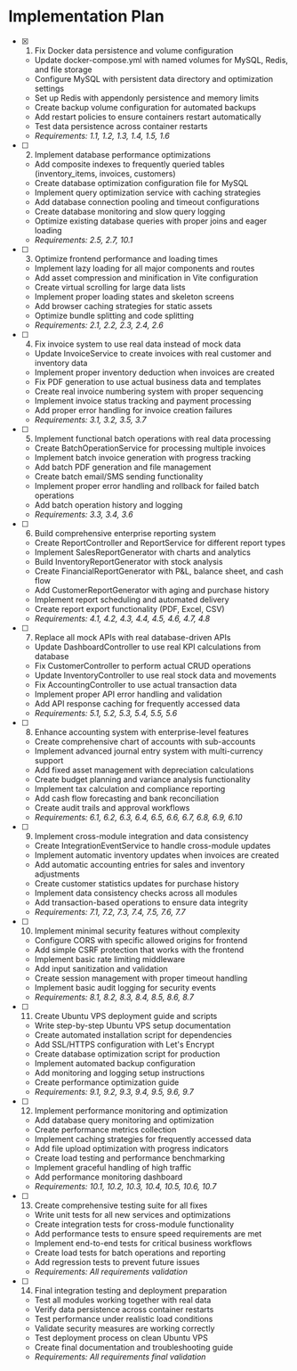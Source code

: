 # Implementation Plan

- [x] 1. Fix Docker data persistence and volume configuration





  - Update docker-compose.yml with named volumes for MySQL, Redis, and file storage
  - Configure MySQL with persistent data directory and optimization settings
  - Set up Redis with appendonly persistence and memory limits
  - Create backup volume configuration for automated backups
  - Add restart policies to ensure containers restart automatically
  - Test data persistence across container restarts
  - _Requirements: 1.1, 1.2, 1.3, 1.4, 1.5, 1.6_

- [ ] 2. Implement database performance optimizations
  - Add composite indexes to frequently queried tables (inventory_items, invoices, customers)
  - Create database optimization configuration file for MySQL
  - Implement query optimization service with caching strategies
  - Add database connection pooling and timeout configurations
  - Create database monitoring and slow query logging
  - Optimize existing database queries with proper joins and eager loading
  - _Requirements: 2.5, 2.7, 10.1_

- [ ] 3. Optimize frontend performance and loading times
  - Implement lazy loading for all major components and routes
  - Add asset compression and minification in Vite configuration
  - Create virtual scrolling for large data lists
  - Implement proper loading states and skeleton screens
  - Add browser caching strategies for static assets
  - Optimize bundle splitting and code splitting
  - _Requirements: 2.1, 2.2, 2.3, 2.4, 2.6_

- [ ] 4. Fix invoice system to use real data instead of mock data
  - Update InvoiceService to create invoices with real customer and inventory data
  - Implement proper inventory deduction when invoices are created
  - Fix PDF generation to use actual business data and templates
  - Create real invoice numbering system with proper sequencing
  - Implement invoice status tracking and payment processing
  - Add proper error handling for invoice creation failures
  - _Requirements: 3.1, 3.2, 3.5, 3.7_

- [ ] 5. Implement functional batch operations with real data processing
  - Create BatchOperationService for processing multiple invoices
  - Implement batch invoice generation with progress tracking
  - Add batch PDF generation and file management
  - Create batch email/SMS sending functionality
  - Implement proper error handling and rollback for failed batch operations
  - Add batch operation history and logging
  - _Requirements: 3.3, 3.4, 3.6_

- [ ] 6. Build comprehensive enterprise reporting system
  - Create ReportController and ReportService for different report types
  - Implement SalesReportGenerator with charts and analytics
  - Build InventoryReportGenerator with stock analysis
  - Create FinancialReportGenerator with P&L, balance sheet, and cash flow
  - Add CustomerReportGenerator with aging and purchase history
  - Implement report scheduling and automated delivery
  - Create report export functionality (PDF, Excel, CSV)
  - _Requirements: 4.1, 4.2, 4.3, 4.4, 4.5, 4.6, 4.7, 4.8_

- [ ] 7. Replace all mock APIs with real database-driven APIs
  - Update DashboardController to use real KPI calculations from database
  - Fix CustomerController to perform actual CRUD operations
  - Update InventoryController to use real stock data and movements
  - Fix AccountingController to use actual transaction data
  - Implement proper API error handling and validation
  - Add API response caching for frequently accessed data
  - _Requirements: 5.1, 5.2, 5.3, 5.4, 5.5, 5.6_

- [ ] 8. Enhance accounting system with enterprise-level features
  - Create comprehensive chart of accounts with sub-accounts
  - Implement advanced journal entry system with multi-currency support
  - Add fixed asset management with depreciation calculations
  - Create budget planning and variance analysis functionality
  - Implement tax calculation and compliance reporting
  - Add cash flow forecasting and bank reconciliation
  - Create audit trails and approval workflows
  - _Requirements: 6.1, 6.2, 6.3, 6.4, 6.5, 6.6, 6.7, 6.8, 6.9, 6.10_

- [ ] 9. Implement cross-module integration and data consistency
  - Create IntegrationEventService to handle cross-module updates
  - Implement automatic inventory updates when invoices are created
  - Add automatic accounting entries for sales and inventory adjustments
  - Create customer statistics updates for purchase history
  - Implement data consistency checks across all modules
  - Add transaction-based operations to ensure data integrity
  - _Requirements: 7.1, 7.2, 7.3, 7.4, 7.5, 7.6, 7.7_

- [ ] 10. Implement minimal security features without complexity
  - Configure CORS with specific allowed origins for frontend
  - Add simple CSRF protection that works with the frontend
  - Implement basic rate limiting middleware
  - Add input sanitization and validation
  - Create session management with proper timeout handling
  - Implement basic audit logging for security events
  - _Requirements: 8.1, 8.2, 8.3, 8.4, 8.5, 8.6, 8.7_

- [ ] 11. Create Ubuntu VPS deployment guide and scripts
  - Write step-by-step Ubuntu VPS setup documentation
  - Create automated installation script for dependencies
  - Add SSL/HTTPS configuration with Let's Encrypt
  - Create database optimization script for production
  - Implement automated backup configuration
  - Add monitoring and logging setup instructions
  - Create performance optimization guide
  - _Requirements: 9.1, 9.2, 9.3, 9.4, 9.5, 9.6, 9.7_

- [ ] 12. Implement performance monitoring and optimization
  - Add database query monitoring and optimization
  - Create performance metrics collection
  - Implement caching strategies for frequently accessed data
  - Add file upload optimization with progress indicators
  - Create load testing and performance benchmarking
  - Implement graceful handling of high traffic
  - Add performance monitoring dashboard
  - _Requirements: 10.1, 10.2, 10.3, 10.4, 10.5, 10.6, 10.7_

- [ ] 13. Create comprehensive testing suite for all fixes
  - Write unit tests for all new services and optimizations
  - Create integration tests for cross-module functionality
  - Add performance tests to ensure speed requirements are met
  - Implement end-to-end tests for critical business workflows
  - Create load tests for batch operations and reporting
  - Add regression tests to prevent future issues
  - _Requirements: All requirements validation_

- [ ] 14. Final integration testing and deployment preparation
  - Test all modules working together with real data
  - Verify data persistence across container restarts
  - Test performance under realistic load conditions
  - Validate security measures are working correctly
  - Test deployment process on clean Ubuntu VPS
  - Create final documentation and troubleshooting guide
  - _Requirements: All requirements final validation_
